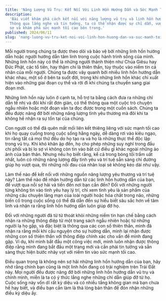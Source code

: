 ```yaml
---
title: 'Năng Lượng Vũ Trụ: Kết Nối Với Linh Hồn Hướng Dẫn và Sức Mạnh Tối Cao'
description:
  'Bài viết khám phá cách kết nối với năng lượng vũ trụ và linh hồn hướng dẫn.
  Thông qua lắng nghe và tin tưởng, ta có thể nhận được sự chỉ dẫn, vượt qua nỗi
  sợ và khám phá sức mạnh tối cao bên trong.'
published: 2024/06/11
slug: 'nang-luong-vu-tru-ket-noi-voi-linh-hon-huong-dan-va-suc-manh-toi-cao'
---
```


Mỗi người trong chúng ta được theo dõi và bảo vệ bởi những linh hồn hướng dẫn
hoặc người hướng dẫn tâm linh trong cuộc hành trình sống của mình. Những linh
hồn này có thể là những người thánh thiện như Chúa Giêsu hay Đức Phật, các tổ
tiên, hay thậm chí là thiên thần, tùy thuộc vào niềm tin cá nhân của mỗi người.
Chúng ta được vây quanh bởi nhiều linh hồn hướng dẫn khác nhau, một số ở bên ta
suốt đời, trong khi những linh hồn khác chỉ xuất hiện vào những giai đoạn cụ thể
và rời đi khi chúng ta chuyển sang giai đoạn mới.

Những linh hồn này luôn ở cạnh ta, hỗ trợ ta bằng cách đưa ra những chỉ dẫn tế
nhị và đôi khi rất đơn giản, có thể thông qua một cuộc trò chuyện ngẫu nhiên
hoặc một đoạn văn ta đọc được trong một cuốn sách. Chúng ta đều được nâng đỡ bởi
những năng lượng tình yêu thương mà đôi khi ta không hề nhận ra sự tồn tại của
chúng.

Con người có thể đã quên mất mối liên kết thiêng liêng với sức mạnh tối cao khi
họ quay cuồng trong cuộc sống hằng ngày, dễ dàng rơi vào kiêu ngạo, tin rằng tất
cả mọi thứ đều do họ tạo ra và họ là những thực thể độc lập trong vũ trụ. Khi
khó khăn ập đến, họ cho phép những suy nghĩ trong đầu chi phối và bị lo sợ vì
không còn tin vào bất cứ điều gì khác ngoài những ảo ảnh của bản thân. Nhưng nếu
họ biết rằng, kể cả trong bóng tối trầm uất nhất, luôn có những năng lượng đầy
tình yêu và trí tuệ sẵn sàng chỉ đường giúp họ vượt qua, thì những nỗi đau của
nhân loại sẽ không kéo dài như vậy.

Làm thế nào để kết nối với những nguồn năng lượng yêu thương và trí tuệ này? Làm
thế nào để nhận hướng dẫn từ các linh hồn hướng dẫn của bạn, để vượt qua nỗi sợ
hãi và tiến đến nơi bạn cần đến? Đối với những người từng không tin vào tình yêu
hay lý trí, chỉ xem tình yêu là sản phẩm của những câu chuyện lãng mạn của loài
người hoặc hóa chất trong não, những biến cố trong cuộc sống có thể đã dẫn đến
sự hiểu biết sâu sắc hơn về tâm linh và nhận ra rằng linh hồn hướng dẫn luôn
giúp đỡ họ.

Đối với những người đã từ từ thoát khỏi những niềm tin hạn chế bằng cách nhận ra
những thông điệp từ một trang sách ngẫu nhiên hoặc từ những người lạ họ gặp, và
đặc biệt là thông qua các con số thiên thần, mình đã nhận ra rằng mỗi khi cầu
nguyện cho sự hướng dẫn, mình lại nhận được những con số thiên thần với thông
điệp chính xác cho vấn đề mình đang gặp. Ví dụ, khi mình bắt đầu một công việc
mới, mình luôn nhận được thông điệp rằng mình đang bắt đầu một trang mới và cần
phải tin tưởng và sẵn sàng thực hiện bước nhảy vọt với niềm tin vào sức mạnh tối
cao.

Điều quan trọng là không nên sợ hãi những linh hồn hướng dẫn của bạn, hãy nhớ
rằng chính bạn cũng là một linh hồn đang có trải nghiệm trên Trái Đất này. Mọi
người đều được nâng đỡ bởi những linh hồn hướng dẫn vũ trụ và chính mình, miễn
là ta có ý thức lắng nghe những chỉ dẫn giúp đỡ từ họ. Cuộc sống này vốn dĩ rất
kỳ diệu và có nhiều tầng không gian mà bạn chưa hề hay biết, và điều bạn cần làm
là thả lỏng bản thân để đón nhận những điều kỳ diệu ấy.
